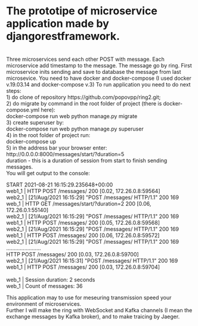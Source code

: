 <h1>The prototipe of microservice application made by djangorestframework.</h1><br>
Three microservices send each other POST with message. Each microservice add timestamp to the message. The message go by ring. First microservice inits sending and save to database the message from last microsevice.
You need to have docker and docker-compose (I used docker v.19.03.14 and docker-compose v.3)
To run application you need to do next steps:<br>
1) do clone of repository https://github.com/popovpp/ring2.git;<br>
2) do migrate by command in the root folder of project (there is docker-compose.yml here):<br>
docker-compose run web python manage.py migrate<br>
3) create superuser by:<br>
docker-compose run web python manage.py superuser<br>
4) in the root folder of project run:<br>
docker-compose up<br>
5) in the address bar your browser enter:<br>
http://0.0.0.0:8000/messages/start/?duration=5<br>
duration - this is a duration of session from start to finish sending messages.<br>
You will get output to the console:<br>

START 2021-08-21 16:15:29.235648+00:00<br>
web1_1       | HTTP POST /messages/ 200 [0.02, 172.26.0.8:59564]<br>
web2_1       | [21/Aug/2021 16:15:29] "POST /messages/ HTTP/1.1" 200 169<br>
web_1        | HTTP GET /messages/start/?duration=2 200 [0.06, 172.26.0.1:55140]<br>
web2_1       | [21/Aug/2021 16:15:29] "POST /messages/ HTTP/1.1" 200 169<br>
web1_1       | HTTP POST /messages/ 200 [0.05, 172.26.0.8:59568]<br>
web2_1       | [21/Aug/2021 16:15:29] "POST /messages/ HTTP/1.1" 200 169<br>
web1_1       | HTTP POST /messages/ 200 [0.06, 172.26.0.8:59572]<br>
web2_1       | [21/Aug/2021 16:15:29] "POST /messages/ HTTP/1.1" 200 169<br>
.......................<br>
HTTP POST /messages/ 200 [0.03, 172.26.0.8:59700]<br>
web2_1       | [21/Aug/2021 16:15:31] "POST /messages/ HTTP/1.1" 200 169<br>
web1_1       | HTTP POST /messages/ 200 [0.03, 172.26.0.8:59704]<br><br>
web_1        | Session duration: 2 seconds<br>
web_1        | Count of messages: 36<br>

This application may to use for meseuring transmission speed your environment of microservices.<br>
Further I will make the ring with WebSocket and Kafka channels (I mean the exchange messages by Kafka broker), and to make traicing by Jaeger.<br>
